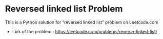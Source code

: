 # Reversed linked list Problem
This is a Python solution for "reversed linked list" problem on Leetcode.com

* Link of the problem : 
https://leetcode.com/problems/reverse-linked-list/

